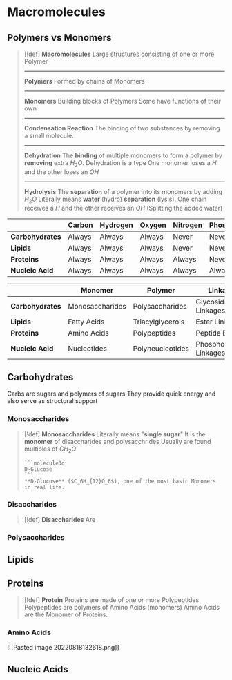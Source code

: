 # Macromolecules
## Polymers vs Monomers
> [!def]
> **Macromolecules**
> Large structures consisting of one or more Polymer
> ***
> 
> **Polymers**
> Formed by chains of Monomers
> ***
> 
> **Monomers**
> Building blocks of Polymers
> Some have functions of their own
> ***
> 
> **Condensation Reaction**
> The binding of two substances by removing a small molecule.
> ***
> 
> **Dehydration**
> The **binding** of multiple monomers to form a polymer by **removing** extra $H_2O$.
> Dehydration is a type
> One monomer loses a $H$ and the other loses an $OH$
>***
>
> **Hydrolysis**
> The **separation** of a polymer into its monomers by adding $H_2O$
> Literally means **water** (hydro) **separation** (lysis).
> One chain receives a $H$ and the other receives an $OH$ (Splitting the added water)

|                   | **Carbon** | **Hydrogen** | **Oxygen** | **Nitrogen** | **Phosphorus** | **Sulfur** |
| ----------------- | ---------- | ------------ | ---------- | ------------ | -------------- | ---------- |
| **Carbohydrates** | Always     | Always       | Always     | Never        | Never          | Never      |
| **Lipids**        | Always     | Always       | Always     | Never        | Never          | Never      |
| **Proteins**      | Always     | Always       | Always     | Always       | Never          | Sometimes  |
| **Nucleic Acid**  | Always     | Always       | Always     | Always       | Always         | Never      |

|                   | **Monomer**     | **Polymer**      | **Linkage**             |
| ----------------- | --------------- | ---------------- | ----------------------- |
| **Carbohydrates** | Monosaccharides | Polysaccharides  | Glycosidic Linkages     |
| **Lipids**        | Fatty Acids     | Triacylglycerols | Ester Linkages          |
| **Proteins**      | Amino Acids     | Polypeptides     | Peptide Bonds           |
| **Nucleic Acid**  | Nucleotides     | Polyneucleotides | Phosphodiester Linkages |

## Carbohydrates
Carbs are sugars and polymers of sugars
They provide quick energy and also serve as structural support

### Monosaccharides
>[!def]
> **Monosaccharides**
> Literally means "**single sugar**"
> It is the **monomer** of disaccharides and polysacchrides
> Usually are found multiples of $CH_2O$
> ````col
> ```molecule3d
> D-Glucose
> ```
> **D-Glucose** ($C_6H_{12}O_6$), one of the most basic Monomers in real life.
> ````

### Disaccharides
> [!def]
> **Disaccharides**
> Are 

### Polysaccharides

## Lipids

## Proteins
> [!def]
> **Protein**
> Proteins are made of one or more Polypeptides
> Polypeptides are polymers of Amino Acids (monomers)
> Amino Acids are the Monomer of Proteins.

### Amino Acids
![[Pasted image 20220818132618.png]]

## Nucleic Acids